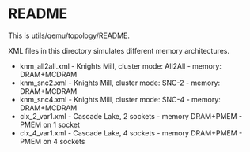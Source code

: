 # README

This is utils/qemu/topology/README.

XML files in this directory simulates different memory architectures.

- knm_all2all.xml - Knights Mill, cluster mode: All2All - memory: DRAM+MCDRAM
- knm_snc2.xml - Knights Mill, cluster mode: SNC-2 - memory: DRAM+MCDRAM
- knm_snc4.xml - Knights Mill, cluster mode: SNC-4 - memory: DRAM+MCDRAM
- clx_2_var1.xml - Cascade Lake, 2 sockets - memory DRAM+PMEM - PMEM on 1 socket
- clx_4_var1.xml - Cascade Lake, 4 sockets - memory DRAM+PMEM - PMEM on 4 sockets
